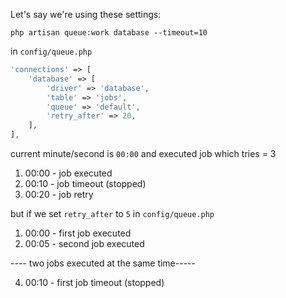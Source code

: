 Let's say we're using these settings:

`php artisan queue:work database --timeout=10`

in `config/queue.php`

```php
'connections' => [
    'database' => [
        'driver' => 'database',
        'table' => 'jobs',
        'queue' => 'default',
        'retry_after' => 20,
    ],
],
```

current minute/second is `00:00` and executed job which tries = 3

1. 00:00 - job executed
2. 00:10 - job timeout (stopped)
3. 00:20 - job retry


but if we set `retry_after` to `5` in `config/queue.php`

1. 00:00 - first job executed
2. 00:05 - second job executed

---- two jobs executed at the same time-----

4. 00:10 - first job timeout (stopped)
